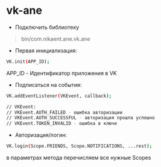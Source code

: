    # vk-ane

- Подключить библиотеку 
>bin/com.nikaent.ane.vk.ane

- Первая инициализация:
```sh
VK.init(APP_ID);
```
APP_ID - Идентификатор приложения в VK

- Подписаться на события:
```sh
VK.addEventListener(VKEvent, callback);

// VKEvent:
// VKEvent.AUTH_FAILED - ошибка авторизации
// VKEvent.AUTH_SUCCESSFUL - авторизация прошла успешно
// VKEvent.TOKEN_INVALID - ошибка в ключе
```

- Авторизация/логин:
```sh
VK.login(Scope.FRIENDS, Scope.NOTIFICATIONS, ...rest);
```
в параметрах метода перечисляем все нужные Scopes
